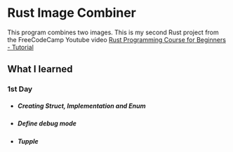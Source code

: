 # Rust Image Combiner

This program combines two images. This is my second Rust project from the FreeCodeCamp Youtube video [Rust Programming Course for Beginners - Tutorial](https://youtu.be/MsocPEZBd-M)

## What I learned
 ### 1st Day
 - ##### Creating Struct, Implementation and Enum
 - ##### Define debug mode
 - ##### Tupple 
